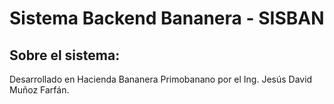 <h1>Sistema Backend Bananera - SISBAN</h1>

## Sobre el sistema:

Desarrollado en Hacienda Bananera Primobanano por el Ing. Jesús David Muñoz Farfán.
